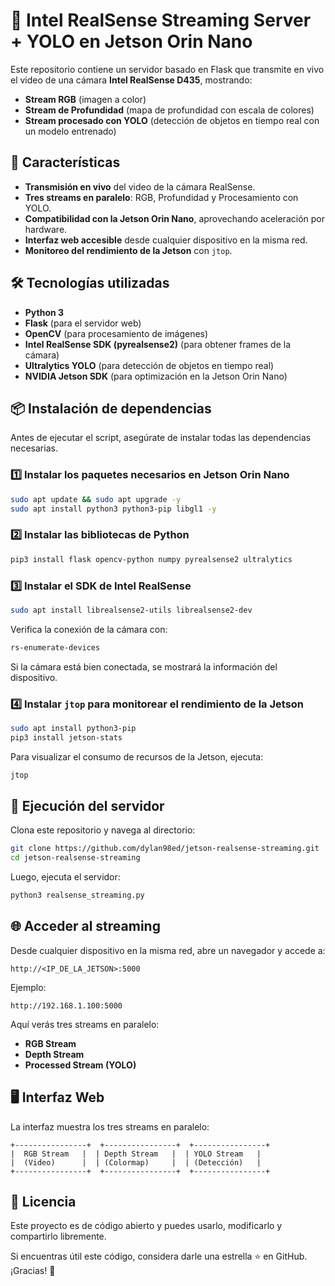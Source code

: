 # 📌 Intel RealSense Streaming Server + YOLO en Jetson Orin Nano

Este repositorio contiene un servidor basado en Flask que transmite en vivo el video de una cámara **Intel RealSense D435**, mostrando:
- **Stream RGB** (imagen a color)
- **Stream de Profundidad** (mapa de profundidad con escala de colores)
- **Stream procesado con YOLO** (detección de objetos en tiempo real con un modelo entrenado)

## 🚀 Características
- **Transmisión en vivo** del video de la cámara RealSense.
- **Tres streams en paralelo**: RGB, Profundidad y Procesamiento con YOLO.
- **Compatibilidad con la Jetson Orin Nano**, aprovechando aceleración por hardware.
- **Interfaz web accesible** desde cualquier dispositivo en la misma red.
- **Monitoreo del rendimiento de la Jetson** con `jtop`.

## 🛠 Tecnologías utilizadas
- **Python 3**
- **Flask** (para el servidor web)
- **OpenCV** (para procesamiento de imágenes)
- **Intel RealSense SDK (pyrealsense2)** (para obtener frames de la cámara)
- **Ultralytics YOLO** (para detección de objetos en tiempo real)
- **NVIDIA Jetson SDK** (para optimización en la Jetson Orin Nano)

## 📦 Instalación de dependencias
Antes de ejecutar el script, asegúrate de instalar todas las dependencias necesarias.

### 1️⃣ Instalar los paquetes necesarios en Jetson Orin Nano
```bash
sudo apt update && sudo apt upgrade -y
sudo apt install python3 python3-pip libgl1 -y
```

### 2️⃣ Instalar las bibliotecas de Python
```bash
pip3 install flask opencv-python numpy pyrealsense2 ultralytics
```

### 3️⃣ Instalar el SDK de Intel RealSense
```bash
sudo apt install librealsense2-utils librealsense2-dev
```
Verifica la conexión de la cámara con:
```bash
rs-enumerate-devices
```
Si la cámara está bien conectada, se mostrará la información del dispositivo.

### 4️⃣ Instalar `jtop` para monitorear el rendimiento de la Jetson
```bash
sudo apt install python3-pip
pip3 install jetson-stats
```
Para visualizar el consumo de recursos de la Jetson, ejecuta:
```bash
jtop
```

## 🚀 Ejecución del servidor
Clona este repositorio y navega al directorio:
```bash
git clone https://github.com/dylan98ed/jetson-realsense-streaming.git
cd jetson-realsense-streaming
```
Luego, ejecuta el servidor:
```bash
python3 realsense_streaming.py
```

## 🌐 Acceder al streaming
Desde cualquier dispositivo en la misma red, abre un navegador y accede a:
```
http://<IP_DE_LA_JETSON>:5000
```
Ejemplo:
```
http://192.168.1.100:5000
```
Aquí verás tres streams en paralelo:
- **RGB Stream**
- **Depth Stream**
- **Processed Stream (YOLO)**

## 🖥 Interfaz Web
La interfaz muestra los tres streams en paralelo:
```
+----------------+  +----------------+  +----------------+
|  RGB Stream   |  | Depth Stream   |  | YOLO Stream   |
|  (Video)      |  | (Colormap)     |  | (Detección)   |
+----------------+  +----------------+  +----------------+
```

## 📜 Licencia
Este proyecto es de código abierto y puedes usarlo, modificarlo y compartirlo libremente.

Si encuentras útil este código, considera darle una estrella ⭐ en GitHub. ¡Gracias! 🚀

